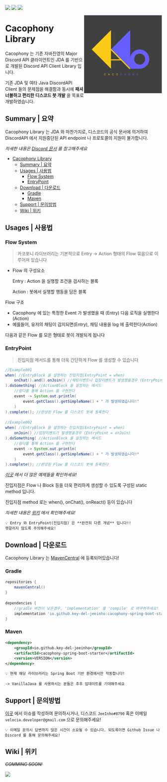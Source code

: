 ![](https://img.shields.io/badge/download-v1.0.1RELEASE-blue) 
![](https://img.shields.io/badge/License-Apache2.0-lightgrey)
[ ![](https://img.shields.io/badge/Orign-JDA-brightgreen) ](https://github.com/DV8FromTheWorld/JDA)

<img align="right" src="https://github.com/key-del-jeeinho/cacophony-spring-boot/blob/master/logo.png" height="250" width="250">

# Cacophony Library

Cacophony 는 기존 자바진영의 Major Discord API 클라이언트인 
JDA 를 기반으로 개발된 Discord API Client Library 입니다.

기존 JDA 및 여타 Java DiscordAPI Client 들의 문제점을 해결함과 동시에 
**패셔너블하고 편리한 디스코드 봇 개발** 을 목표로 개발하였습니다.

## Summary | 요약
Cacophony Library 는 JDA 와 마찬가지로, 디스코드의 공식 문서에 의거하여 DiscordAPI 에서 지원중단된 API endpoint 나 프로토콜의 지원이 불가합니다.

_자세한 내용은 [Discord 문서](https://discord.com/developers/docs/reference) 를 참고해주세요_

- [Cacophony Library](#cacophony-library)
  - [Summary | 요약](#summary--요약)
  - [Usages | 사용법](#usages--사용법)
    - [Flow System](#flow-system)
    - [EntryPoint](#entrypoint)
  - [Download | 다운로드](#download--다운로드)
    - [Gradle](#gradle)
    - [Maven](#maven)
  - [Support | 문의방법](#support--문의방법)
  - [Wiki | 위키](#wiki--위키)

## Usages | 사용법

### Flow System
> 카코포니 라이브러리는 기본적으로 Entry -> Action 형태의 Flow 묶음으로 이루어져 있습니다

- Flow 의 구성요소

    Entry : Action 을 실행할 조건을 검사하는 블록

    Action : 봇에서 실행할 행동을 담은 블록

Flow 구조

- Cacophony 에 있는 특정한 Event 가 발생했을 때 (Entry) 다음 로직을 실행한다 (Action)
- 예를들어, 유저의 채팅이 감지되면(Entry), 채팅 내용을 log 에 출력한다(Action)

다음과 같은 Flow 를 모은 형태로 봇이 개발되게 됩니다

### EntryPoint
> 진입지점 메서드를 통해 더욱 간단하게 Flow 를 생성할 수 있습니다

```java
//Example001
when( //EntryBlock 을 설정하는 진입지점(EntryPoint = when)
    onChat().and().onJoin() //채팅이벤트나 입장이벤트가 발생했을경우 (EntryPoint = onChat)
).doSomething( //ActionBlock 을 설정하는 메서드
    //람다를 통해 Action 을 구현한다
    event -> System.out.println( 
        event.getClass().getSimpleName() + " 가 발생하였습니다!"
    )
).complete(); //완성된 Flow 를 디스코드 봇에 등록한다

//Example002
when( //EntryBlock 을 설정하는 진입지점(EntryPoint = when)
    onJoin() //입장이벤트가 발생했을경우 (EntryPoint = onJoin)
).doSomething( //ActionBlock 을 설정하는 메서드
    //람다를 통해 Action 을 구현한다
    event -> System.out.println( 
        event.getClass().getSimpleName() + " 가 발생하였습니다!"
    )
).complete(); //완성된 Flow 를 디스코드 봇에 등록한다
```
_[이곳](https://github.com/key-del-jeeinho/cacophony-spring-boot/tree/master/cacophony-example) 에서 더 많은 예제들을 확인하세요!_

진입지점은 Flow 나 Block 등을 더욱 편리하게 생성할 수 있도록 구성된 static method 입니다.

진입지점 method 로는 when(), onChat(), onReact() 등이 있습니다

_자세한 내용은 [위키](#wiki--위키) 에서 확인해주세요!_

```
💡 Entry 와 EntryPoint(진입지점) 은 **완전히 다른 개념** 입니다!!
헷갈리지 않도록 주의해주세요!
```

## Download | 다운로드

Cacophony Library 는 [MavenCentral](https://repo1.maven.org/maven2/io/github/key-del-jeeinho/) 에 등록되어있습니다!

### Gradle
```groovy
repositories {
    mavenCentral()
}

dependencies {
    //gradle 버전이 낮은경우, 'implementation' 을 'compile' 로 바꾸어주세요!
    implementation 'io.github.key-del-jeeinho:cacophony-spring-boot-starter:VERSION'
}
```

### Maven
```xml
<dependency>
    <groupId>io.github.key-del-jeeinho</groupId>
    <artifactId>cacophony-spring-boot-starter</artifactId>
    <version>VERSION</version>
</dependency>
```

```
💡 현재 해당 라이브러리는 Spring Boot 기반 환경에서만 작동합니다!

-> VanillaJava 를 사용하시는 분들은 추후 업데이트를 기대해주세요
```

## Support | 문의방법
[이곳](https://github.com/key-del-jeeinho/cacophony-spring-boot/issues) 에서 이슈를 작성하여 문의하시거나, 디스코드 `JeeInho#8790` 혹은 이메일 `velocia.developer@gmail.com` 으로 문의해주세요!

```
💡 이메일 문의시 답변까지 많은 시간이 소요될 수 있습니다. 되도록이면 Github Issue 나 Discord 를 통해 문의해주세요!
```

## Wiki | 위키
~~_COMMING SOON!_~~

<a href="https://github.com/key-del-jeeinho/cacophony-spring-boot"><img align="center" src="https://hits.seeyoufarm.com/api/count/incr/badge.svg?url=https%3A%2F%2Fgithub.com%2Fkey-del-jeeinho%2Fcacophony-spring-boot&count_bg=%2379C83D&title_bg=%23555555&icon=&icon_color=%23E7E7E7&title=hits&edge_flat=false"/></a>
